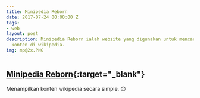 ```yaml
---
title: Minipedia Reborn
date: 2017-07-24 00:00:00 Z
tags:
- web
layout: post
description: Minipedia Reborn ialah website yang digunakan untuk mencari ringkasan
  konten di wikipedia.
img: mp@2x.PNG
---
```


## [Minipedia Reborn](http://www.bloghicn.ga/minipedia-reborn/){:target="_blank"}

Menampilkan konten wikipedia secara simple. :blush: